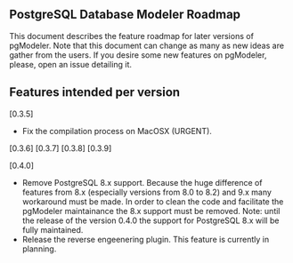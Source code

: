 PostgreSQL Database Modeler Roadmap
-----------------------------------

This document describes the feature roadmap for later versions of pgModeler. Note that this document can change as many as new ideas are gather from the users. If you desire some new features on pgModeler, please, open an issue detailing it.


Features intended per version
-----------------------------

[0.3.5]

* Fix the compilation process on MacOSX (URGENT).

[0.3.6]
[0.3.7]
[0.3.8]
[0.3.9]

[0.4.0]

* Remove PostgreSQL 8.x support. Because the huge difference of features from 8.x (especially versions from 8.0 to 8.2) and 9.x many workaround must be made. In order to clean the code and facilitate the pgModeler maintainance the 8.x support must be removed. Note: until the release of the version 0.4.0 the support for PostgreSQL 8.x will be fully maintained.
* Release the reverse engeenering plugin. This feature is currently in planning.




